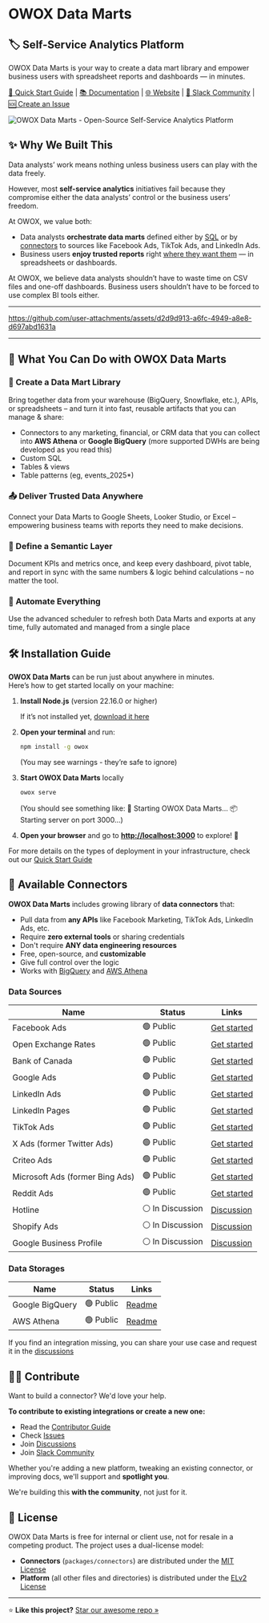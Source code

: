 # OWOX Data Marts

## 🏷 Self-Service Analytics Platform

OWOX Data Marts is your way to create a data mart library and empower business users with spreadsheet reports and dashboards — in minutes.

[📘 Quick Start Guide](./docs/getting-started/quick-start.md) | [📚 Documentation](https://docs.owox.com?utm_source=github&utm_medium=referral&utm_campaign=readme) | [🌐 Website](https://www.owox.com?utm_source=github&utm_medium=referral&utm_campaign=readme) | [💬 Slack Community](https://join.slack.com/t/owox-data-marts/shared_invite/zt-3fffrsau9-UlobJVlXzRLpXmvs0ffvoQ) | [🆘 Create an Issue](https://github.com/OWOX/owox-data-marts/issues)

![OWOX Data Marts - Open-Source Self-Service Analytics Platform](./docs/res/owox-data-marts-schema.svg)

## ✨ Why We Built This

Data analysts’ work means nothing unless business users can play with the data freely.

However, most **self-service analytics** initiatives fail because they compromise either the data analysts’ control or the business users’ freedom.

At OWOX, we value both:

- Data analysts **orchestrate data marts** defined either by [SQL](./docs/getting-started/setup-guide/sql-data-mart.md) or by [connectors](./docs/getting-started/setup-guide/connector-data-mart.md) to sources like Facebook Ads, TikTok Ads, and LinkedIn Ads.
- Business users **enjoy trusted reports** right [where they want them](./docs/destinations/manage-destinations.md) — in spreadsheets or dashboards.

At OWOX, we believe data analysts shouldn’t have to waste time on CSV files and one-off dashboards. Business users shouldn’t have to be forced to use complex BI tools either.

---

<https://github.com/user-attachments/assets/d2d9d913-a6fc-4949-a8e8-d697abd1631a>

---

## 🚀 What You Can Do with OWOX Data Marts

### 📘 Create a Data Mart Library

Bring together data from your warehouse (BigQuery, Snowflake, etc.), APIs, or spreadsheets – and turn it into fast, reusable artifacts that you can manage & share:

- Connectors to any marketing, financial, or CRM data that you can collect into **AWS Athena** or **Google BigQuery** (more supported DWHs are being developed as you read this)
- Custom SQL
- Tables & views
- Table patterns (eg, events_2025\*)

### 📤 Deliver Trusted Data Anywhere

Connect your Data Marts to Google Sheets, Looker Studio, or Excel – empowering business teams with reports they need to make decisions.

### 🧾 Define a Semantic Layer

Document KPIs and metrics once, and keep every dashboard, pivot table, and report in sync with the same numbers & logic behind calculations – no matter the tool.

### 📅 Automate Everything

Use the advanced scheduler to refresh both Data Marts and exports at any time, fully automated and managed from a single place

## 🛠 Installation Guide

**OWOX Data Marts** can be run just about anywhere in minutes.  
Here’s how to get started locally on your machine:

1. **Install Node.js** (version 22.16.0 or higher)

   If it’s not installed yet, [download it here](https://nodejs.org/en/download)

2. **Open your terminal** and run:

   ```bash
   npm install -g owox
   ```

   (You may see warnings - they’re safe to ignore)

3. **Start OWOX Data Marts** locally

   ```bash
   owox serve
   ```

   (You should see something like:
   🚀 Starting OWOX Data Marts...
   📦 Starting server on port 3000...)

4. **Open your browser** and go to **<http://localhost:3000>** to explore! 🎉

For more details on the types of deployment in your infrastructure, check out our [Quick Start Guide](./docs/getting-started/quick-start.md)

## 🔌 Available Connectors

**OWOX Data Marts** includes growing library of **data connectors** that:

- Pull data from **any APIs** like Facebook Marketing, TikTok Ads, LinkedIn Ads, etc.
- Require **zero external tools** or sharing credentials
- Don't require **ANY data engineering resources**
- Free, open-source, and **customizable**
- Give full control over the logic
- Works with [BigQuery](packages/connectors/src/Storages/GoogleBigQuery/README.md) and [AWS Athena](packages/connectors/src/Storages/AwsAthena/README.md)

### Data Sources

| Name                            | Status           | Links                                                                               |
| ------------------------------- | ---------------- | ----------------------------------------------------------------------------------- |
| Facebook Ads                    | 🟢 Public        | [Get started](packages/connectors/src/Sources/FacebookMarketing/GETTING_STARTED.md) |
| Open Exchange Rates             | 🟢 Public        | [Get started](packages/connectors/src/Sources/OpenExchangeRates/GETTING_STARTED.md) |
| Bank of Canada                  | 🟢 Public        | [Get started](packages/connectors/src/Sources/BankOfCanada/GETTING_STARTED.md)      |
| Google Ads                      | 🟢 Public        | [Get started](packages/connectors/src/Sources/GoogleAds/GETTING_STARTED.md)      |
| LinkedIn Ads                    | 🟢 Public        | [Get started](packages/connectors/src/Sources/LinkedInAds/GETTING_STARTED.md)       |
| LinkedIn Pages                  | 🟢 Public        | [Get started](packages/connectors/src/Sources/LinkedInPages/GETTING_STARTED.md)     |
| TikTok Ads                      | 🟢 Public        | [Get started](packages/connectors/src/Sources/TikTokAds/GETTING_STARTED.md)         |
| X Ads (former Twitter Ads)      | 🟢 Public        | [Get started](packages/connectors/src/Sources/XAds/GETTING_STARTED.md)              |
| Criteo Ads                      | 🟢 Public        | [Get started](packages/connectors/src/Sources/CriteoAds/GETTING_STARTED.md)         |
| Microsoft Ads (former Bing Ads) | 🟢 Public        | [Get started](packages/connectors/src/Sources/MicrosoftAds/GETTING_STARTED.md)      |
| Reddit Ads                      | 🟢 Public        | [Get started](packages/connectors/src/Sources/RedditAds/GETTING_STARTED.md)         |
| Hotline                         | ⚪️ In Discussion | [Discussion](https://github.com/OWOX/owox-data-marts/discussions/55)                |
| Shopify Ads                     | ⚪️ In Discussion | [Discussion](https://github.com/OWOX/owox-data-marts/discussions/63)                |
| Google Business Profile         | ⚪️ In Discussion | [Discussion](https://github.com/OWOX/owox-data-marts/discussions/61)                |

### Data Storages

| Name            | Status    | Links                                                               |
| --------------- | --------- | ------------------------------------------------------------------- |
| Google BigQuery | 🟢 Public | [Readme](packages/connectors/src/Storages/GoogleBigQuery/README.md) |
| AWS Athena      | 🟢 Public | [Readme](packages/connectors/src/Storages/AwsAthena/README.md)      |

If you find an integration missing, you can share your use case and request it in the [discussions](https://github.com/OWOX/owox-data-marts/discussions)

## 🧑‍💻 Contribute

Want to build a connector? We'd love your help.

**To contribute to existing integrations or create a new one:**

- Read the [Contributor Guide](packages/connectors/CONTRIBUTING.md)
- Check [Issues](https://github.com/OWOX/owox-data-marts/issues)
- Join [Discussions](https://github.com/OWOX/owox-data-marts/discussions)
- Join [Slack Community](https://join.slack.com/t/owox-data-marts/shared_invite/zt-3fffrsau9-UlobJVlXzRLpXmvs0ffvoQ)

Whether you're adding a new platform, tweaking an existing connector, or improving docs, we'll support and **spotlight you**.

We're building this **with the community**, not just for it.

## 📌 License

OWOX Data Marts is free for internal or client use, not for resale in a competing product. The project uses a dual-license model:

- **Connectors** (`packages/connectors`) are distributed under the [MIT License](licenses/MIT.md)
- **Platform** (all other files and directories) is distributed under the [ELv2 License](licenses/Elasticv2.md)

---

⭐ **Like this project?** [Star our awesome repo »](https://github.com/OWOX/owox-data-marts)
